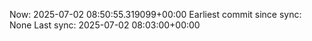Now: 2025-07-02 08:50:55.319099+00:00 Earliest commit since sync: None Last sync: 2025-07-02 08:03:00+00:00
